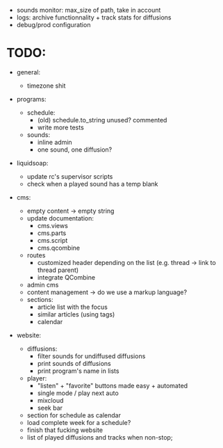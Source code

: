 - sounds monitor: max_size of path, take in account
- logs: archive functionnality + track stats for diffusions
- debug/prod configuration

# TODO:
- general:
    - timezone shit

- programs:
    - schedule:
        - (old) schedule.to_string unused? commented
        - write more tests
    - sounds:
        - inline admin
        - one sound, one diffusion?

- liquidsoap:
    - update rc's supervisor scripts
    - check when a played sound has a temp blank

- cms:
    - empty content -> empty string
    - update documentation:
        - cms.views
        - cms.parts
        - cms.script
        - cms.qcombine
    - routes
        - customized header depending on the list (e.g. thread -> link to thread parent)
        - integrate QCombine
    - admin cms
    - content management -> do we use a markup language?
    - sections:
        - article list with the focus
        - similar articles (using tags)
        - calendar

- website:
    - diffusions:
        - filter sounds for undiffused diffusions
        - print sounds of diffusions
        - print program's name in lists
    - player:
        - "listen" + "favorite" buttons made easy + automated
        - single mode / play next auto
        - mixcloud
        - seek bar
    - section for schedule as calendar
    - load complete week for a schedule?
    - finish that fucking website
    - list of played diffusions and tracks when non-stop;






